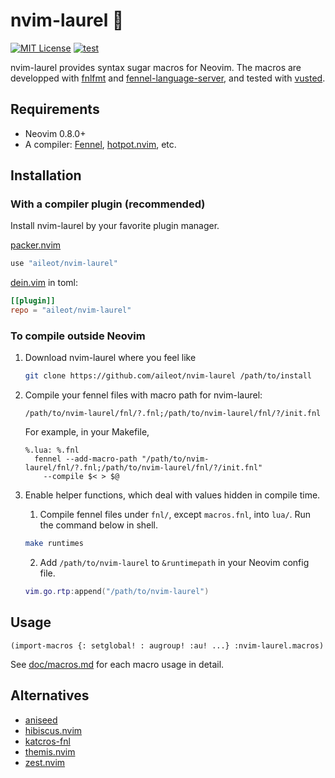 # nvim-laurel 🌿

[![MIT License](https://img.shields.io/badge/license-MIT-blue.svg)](LICENSE)
[![test](https://github.com/aileot/nvim-laurel/actions/workflows/test.yml/badge.svg)](https://github.com/aileot/nvim-laurel/actions/workflows/test.yml)

nvim-laurel provides syntax sugar macros for Neovim. The macros are developped
with [fnlfmt][fnlfmt] and [fennel-language-server][fennel-language-server], and
tested with [vusted][vusted].

## Requirements

- Neovim 0.8.0+
- A compiler: [Fennel][Fennel], [hotpot.nvim][hotpot.nvim], etc.

## Installation

### With a compiler plugin (recommended)

Install nvim-laurel by your favorite plugin manager.

[packer.nvim](https://github.com/wbthomason/packer.nvim)

```lua
use "aileot/nvim-laurel"
```

[dein.vim](https://github.com/Shougo/dein.vim) in toml:

```toml
[[plugin]]
repo = "aileot/nvim-laurel"
```

### To compile outside Neovim

1. Download nvim-laurel where you feel like

   ```sh
   git clone https://github.com/aileot/nvim-laurel /path/to/install
   ```

2. Compile your fennel files with macro path for nvim-laurel:

   `/path/to/nvim-laurel/fnl/?.fnl;/path/to/nvim-laurel/fnl/?/init.fnl`

   For example, in your Makefile,

   ```make
   %.lua: %.fnl
     fennel --add-macro-path "/path/to/nvim-laurel/fnl/?.fnl;/path/to/nvim-laurel/fnl/?/init.fnl"
       --compile $< > $@
   ```

3. Enable helper functions, which deal with values hidden in compile time.

   1. Compile fennel files under `fnl/`, except `macros.fnl`, into `lua/`. Run
      the command below in shell.

   ```sh
   make runtimes
   ```

   2. Add `/path/to/nvim-laurel` to `&runtimepath` in your Neovim config file.

   ```lua
   vim.go.rtp:append("/path/to/nvim-laurel")
   ```

## Usage

```fennel
(import-macros {: setglobal! : augroup! :au! ...} :nvim-laurel.macros)
```

See
[doc/macros.md](https://github.com/aileot/nvim-laurel/blob/main/doc/macros.md)
for each macro usage in detail.

## Alternatives

- [aniseed](https://github.com/Olical/aniseed)
- [hibiscus.nvim](https://github.com/udayvir-singh/hibiscus.nvim)
- [katcros-fnl](https://github.com/katawful/katcros-fnl)
- [themis.nvim](https://github.com/datwaft/themis.nvim)
- [zest.nvim](https://github.com/tsbohc/zest.nvim)

[Fennel]: https://github.com/bakpakin/Fennel
[fnlfmt]: https://git.sr.ht/~technomancy/fnlfmt
[fennel-language-server]: https://github.com/rydesun/fennel-language-server
[vusted]: https://github.com/notomo/vusted
[hotpot.nvim]: https://github.com/rktjmp/hotpot.nvim
